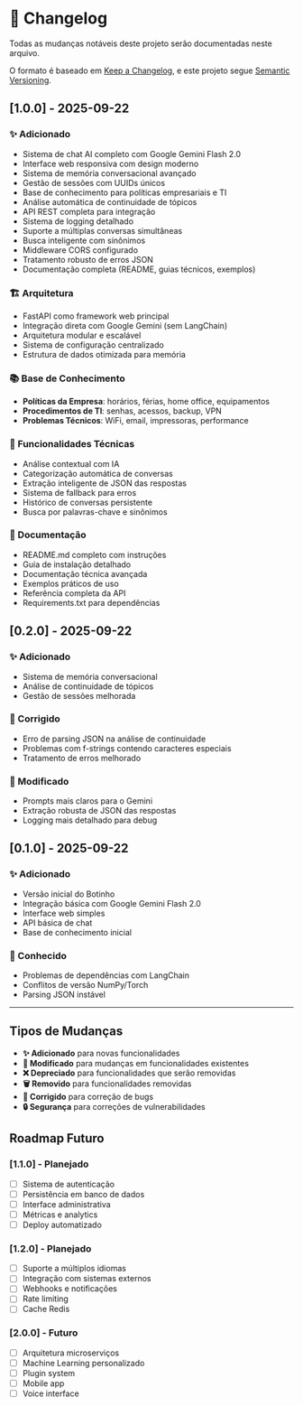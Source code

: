 # 📝 Changelog

Todas as mudanças notáveis deste projeto serão documentadas neste arquivo.

O formato é baseado em [Keep a Changelog](https://keepachangelog.com/pt-BR/1.0.0/),
e este projeto segue [Semantic Versioning](https://semver.org/lang/pt-BR/).

## [1.0.0] - 2025-09-22

### ✨ Adicionado
- Sistema de chat AI completo com Google Gemini Flash 2.0
- Interface web responsiva com design moderno
- Sistema de memória conversacional avançado
- Gestão de sessões com UUIDs únicos
- Base de conhecimento para políticas empresariais e TI
- Análise automática de continuidade de tópicos
- API REST completa para integração
- Sistema de logging detalhado
- Suporte a múltiplas conversas simultâneas
- Busca inteligente com sinônimos
- Middleware CORS configurado
- Tratamento robusto de erros JSON
- Documentação completa (README, guias técnicos, exemplos)

### 🏗️ Arquitetura
- FastAPI como framework web principal
- Integração direta com Google Gemini (sem LangChain)
- Arquitetura modular e escalável
- Sistema de configuração centralizado
- Estrutura de dados otimizada para memória

### 📚 Base de Conhecimento
- **Políticas da Empresa**: horários, férias, home office, equipamentos
- **Procedimentos de TI**: senhas, acessos, backup, VPN
- **Problemas Técnicos**: WiFi, email, impressoras, performance

### 🔧 Funcionalidades Técnicas
- Análise contextual com IA
- Categorização automática de conversas
- Extração inteligente de JSON das respostas
- Sistema de fallback para erros
- Histórico de conversas persistente
- Busca por palavras-chave e sinônimos

### 📖 Documentação
- README.md completo com instruções
- Guia de instalação detalhado
- Documentação técnica avançada
- Exemplos práticos de uso
- Referência completa da API
- Requirements.txt para dependências

## [0.2.0] - 2025-09-22

### ✨ Adicionado
- Sistema de memória conversacional
- Análise de continuidade de tópicos
- Gestão de sessões melhorada

### 🐛 Corrigido
- Erro de parsing JSON na análise de continuidade
- Problemas com f-strings contendo caracteres especiais
- Tratamento de erros melhorado

### 🔄 Modificado
- Prompts mais claros para o Gemini
- Extração robusta de JSON das respostas
- Logging mais detalhado para debug

## [0.1.0] - 2025-09-22

### ✨ Adicionado
- Versão inicial do Botinho
- Integração básica com Google Gemini Flash 2.0
- Interface web simples
- API básica de chat
- Base de conhecimento inicial

### 🐛 Conhecido
- Problemas de dependências com LangChain
- Conflitos de versão NumPy/Torch
- Parsing JSON instável

---

## Tipos de Mudanças

- **✨ Adicionado** para novas funcionalidades
- **🔄 Modificado** para mudanças em funcionalidades existentes
- **❌ Depreciado** para funcionalidades que serão removidas
- **🗑️ Removido** para funcionalidades removidas
- **🐛 Corrigido** para correção de bugs
- **🔒 Segurança** para correções de vulnerabilidades

## Roadmap Futuro

### [1.1.0] - Planejado
- [ ] Sistema de autenticação
- [ ] Persistência em banco de dados
- [ ] Interface administrativa
- [ ] Métricas e analytics
- [ ] Deploy automatizado

### [1.2.0] - Planejado  
- [ ] Suporte a múltiplos idiomas
- [ ] Integração com sistemas externos
- [ ] Webhooks e notificações
- [ ] Rate limiting
- [ ] Cache Redis

### [2.0.0] - Futuro
- [ ] Arquitetura microserviços
- [ ] Machine Learning personalizado
- [ ] Plugin system
- [ ] Mobile app
- [ ] Voice interface
